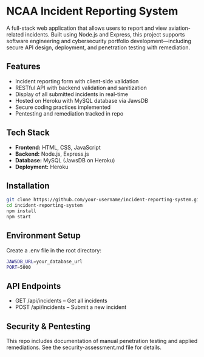# NCAA Incident Reporting System

A full-stack web application that allows users to report and view aviation-related incidents. Built using Node.js and Express, this project supports software engineering and cybersecurity portfolio development—including secure API design, deployment, and penetration testing with remediation.

## Features

- Incident reporting form with client-side validation  
- RESTful API with backend validation and sanitization  
- Display of all submitted incidents in real-time  
- Hosted on Heroku with MySQL database via JawsDB  
- Secure coding practices implemented  
- Pentesting and remediation tracked in repo

## Tech Stack

- **Frontend:** HTML, CSS, JavaScript  
- **Backend:** Node.js, Express.js  
- **Database:** MySQL (JawsDB on Heroku)  
- **Deployment:** Heroku

## Installation

```bash
git clone https://github.com/your-username/incident-reporting-system.git
cd incident-reporting-system
npm install
npm start
```

<break></break>

## Environment Setup

Create a .env file in the root directory:

```bash
JAWSDB_URL=your_database_url
PORT=5000
```

## API Endpoints
- GET /api/incidents – Get all incidents
- POST /api/incidents – Submit a new incident

## Security & Pentesting
This repo includes documentation of manual penetration testing and applied remediations. See the security-assessment.md file for details.
